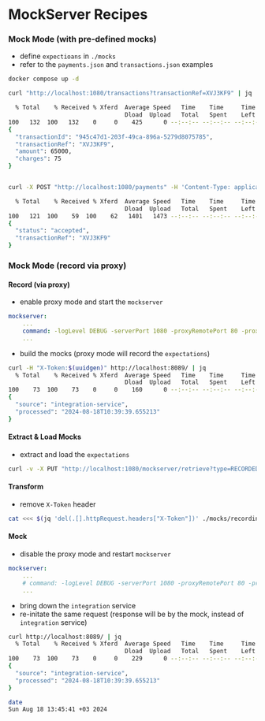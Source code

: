 # MockServer Recipes

### Mock Mode (with pre-defined mocks)

- define `expectioans` in `./mocks`
- refer to the `payments.json` and `transactions.json` examples


```bash
docker compose up -d
```

```bash
curl "http://localhost:1080/transactions?transactionRef=XVJ3KF9" | jq

  % Total    % Received % Xferd  Average Speed   Time    Time     Time  Current
                                 Dload  Upload   Total   Spent    Left  Speed
100   132  100   132    0     0    425      0 --:--:-- --:--:-- --:--:--   425
{
  "transactionId": "945c47d1-203f-49ca-896a-5279d8075785",
  "transactionRef": "XVJ3KF9",
  "amount": 65000,
  "charges": 75
}


curl -X POST "http://localhost:1080/payments" -H 'Content-Type: application/json' -d '{"counterpartyIBAN": "CH8089144265645434356", "amount": 15000}' | jq

  % Total    % Received % Xferd  Average Speed   Time    Time     Time  Current
                                 Dload  Upload   Total   Spent    Left  Speed
100   121  100    59  100    62   1401   1473 --:--:-- --:--:-- --:--:--  2880
{
  "status": "accepted",
  "transactionRef": "XVJ3KF9"
}
```

### Mock Mode (record via proxy)

#### Record (via proxy)

- enable proxy mode and start the `mockserver`
```yaml
mockserver:
    ...
    command: -logLevel DEBUG -serverPort 1080 -proxyRemotePort 80 -proxyRemoteHost integration
    ...
```

- build the mocks (proxy mode will record the `expectations`)

```bash
curl -H "X-Token:$(uuidgen)" http://localhost:8089/ | jq
  % Total    % Received % Xferd  Average Speed   Time    Time     Time  Current
                                 Dload  Upload   Total   Spent    Left  Speed
100    73  100    73    0     0    160      0 --:--:-- --:--:-- --:--:--   159
{
  "source": "integration-service",
  "processed": "2024-08-18T10:39:39.655213"
}
```

#### Extract & Load Mocks

- extract and load the `expectations`
```bash
curl -v -X PUT "http://localhost:1080/mockserver/retrieve?type=RECORDED_EXPECTATIONS&format=JSON" -o ./mocks/recording.json
```

#### Transform
- remove `X-Token` header
```bash
cat <<< $(jq 'del(.[].httpRequest.headers["X-Token"])' ./mocks/recording.json) > ./mocks/recording.json

```

#### Mock

- disable the proxy mode and restart `mockserver`
```yaml
mockserver:
    ...
    # command: -logLevel DEBUG -serverPort 1080 -proxyRemotePort 80 -proxyRemoteHost integration
    ...
```
- bring down the `integration` service
- re-initate the same request (response will be by the mock, instead of `integration` service)

```bash
curl http://localhost:8089/ | jq
  % Total    % Received % Xferd  Average Speed   Time    Time     Time  Current
                                 Dload  Upload   Total   Spent    Left  Speed
100    73  100    73    0     0    229      0 --:--:-- --:--:-- --:--:--   229
{
  "source": "integration-service",
  "processed": "2024-08-18T10:39:39.655213"
}

date
Sun Aug 18 13:45:41 +03 2024
```

